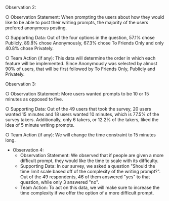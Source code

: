 Observation 2:

○ Observation Statement: When prompting the users about how they would like to be able to post their writing prompts, the majority of the users prefered anonymous posting.

○ Supporting Data: Out of the four options in the question, 57.1% chose Publicly, 89.8% chose Anonymously, 67.3% chose To Friends Only and only 40.8% chose Privately.

○ Team Action (if any): This data will determine the order in which each feature will be implemented. Since Anonymously was selected by almost 90% of users, that will be first followed by To Friends Only, Publicly and Privately.

Observation 3:

○ Observation Statement:
 More users wanted prompts to be 10 or 15 minutes as opposed to five.

○ Supporting Data:
Out of the 49 users that took the survey, 20 users wanted 15 minutes and 18 users wanted 10 minutes, which is 77.5% of the survey takers. Additionally, only 6 takers, or 12.2% of the takers, liked the idea of 5 minute writing prompts. 
 
○ Team Action (if any): We will change the time constraint to 15 minutes long. 

- Observation 4:
  - Observation Statement: We observed that if people are given a more difficult prompt, they would like the time to scale with its difficulty.
  - Supporting Data: In our survey, we asked a question "Should the time limit scale based off of the complexity of the writing prompt?". Out of the 49 respondents, 46 of them answered "yes" to that question, while only 3 answered "no".
  - Team Action: To act on this data, we will make sure to increase the time complexity if we offer the option of a more difficult prompt.

